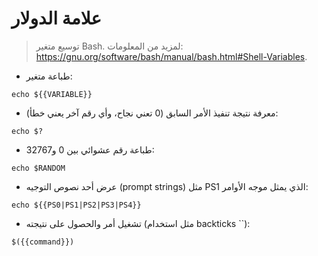 # علامة الدولار

> توسيع متغير Bash.
> لمزيد من المعلومات: <https://gnu.org/software/bash/manual/bash.html#Shell-Variables>.

- طباعة متغير:

```
echo ${{VARIABLE}}
```

- معرفة نتيجة تنفيذ الأمر السابق (0 تعني نجاح، وأي رقم آخر يعني خطأ):
```
echo $?
```

- طباعة رقم عشوائي بين 0 و32767:

```
echo $RANDOM
```

- عرض أحد نصوص التوجيه (prompt strings) مثل PS1 الذي يمثل موجه الأوامر:

```
echo ${{PS0|PS1|PS2|PS3|PS4}}
```

- تشغيل أمر والحصول على نتيجته (مثل استخدام backticks ``):

```
$({{command}})
```
